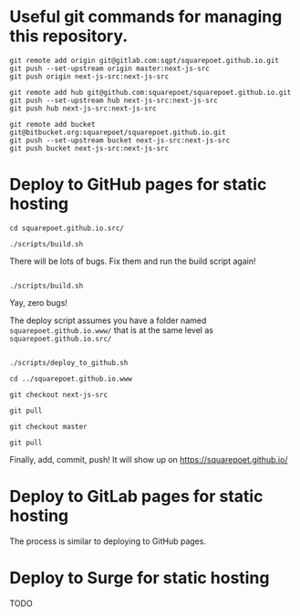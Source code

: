 # Useful git commands for managing this repository.

```
git remote add origin git@gitlab.com:sqpt/squarepoet.github.io.git
git push --set-upstream origin master:next-js-src
git push origin next-js-src:next-js-src
```

```
git remote add hub git@github.com:squarepoet/squarepoet.github.io.git
git push --set-upstream hub next-js-src:next-js-src
git push hub next-js-src:next-js-src
```

```
git remote add bucket git@bitbucket.org:squarepoet/squarepoet.github.io.git
git push --set-upstream bucket next-js-src:next-js-src
git push bucket next-js-src:next-js-src
```

# Deploy to GitHub pages for static hosting

```
cd squarepoet.github.io.src/

./scripts/build.sh

```

There will be lots of bugs. Fix them and run the build script again!

```

./scripts/build.sh

```

Yay, zero bugs!

The deploy script assumes you have a folder named `squarepoet.github.io.www/` that is at the same level as `squarepoet.github.io.src/`

```

./scripts/deploy_to_github.sh

cd ../squarepoet.github.io.www

git checkout next-js-src

git pull

git checkout master

git pull

```

Finally, add, commit, push! It will show up on https://squarepoet.github.io/

# Deploy to GitLab pages for static hosting

The process is similar to deploying to GitHub pages.

# Deploy to Surge for static hosting

TODO
